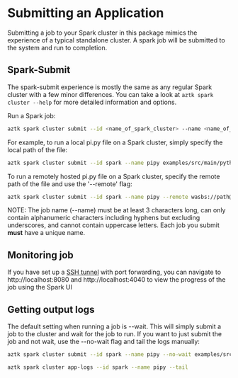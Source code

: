 # Submitting an Application
Submitting a job to your Spark cluster in this package mimics the experience of a typical standalone cluster. A spark job will be submitted to the system and run to completion.

## Spark-Submit
The spark-submit experience is mostly the same as any regular Spark cluster with a few minor differences. You can take a look at `aztk spark cluster --help` for more detailed information and options.

Run a Spark job:
```sh
aztk spark cluster submit --id <name_of_spark_cluster> --name <name_of_spark_job> <executable> <executable_params>
```

For example, to run a local pi.py file on a Spark cluster, simply specify the local path of the file:
```sh
aztk spark cluster submit --id spark --name pipy examples/src/main/python/pi.py 100
```

To run a remotely hosted pi.py file on a Spark cluster, specify the remote path of the file and use the '--remote' flag:
```sh
aztk spark cluster submit --id spark --name pipy --remote wasbs://path@remote/pi.py 100
```

NOTE: The job name (--name) must be at least 3 characters long, can only contain alphanumeric characters including hyphens but excluding underscores, and cannot contain uppercase letters. Each job you submit **must** have a unique name.

## Monitoring job
If you have set up a [SSH tunnel](./10-clusters.html#ssh-and-port-forwarding) with port forwarding, you can navigate to http://localhost:8080 and http://localhost:4040 to view the progress of the job using the Spark UI


## Getting output logs
The default setting when running a job is --wait. This will simply submit a job to the cluster and wait for the job to run. If you want to just submit the job and not wait, use the --no-wait flag and tail the logs manually:

```sh
aztk spark cluster submit --id spark --name pipy --no-wait examples/src/main/python/pi.py 1000
```

```sh
aztk spark cluster app-logs --id spark --name pipy --tail
```
